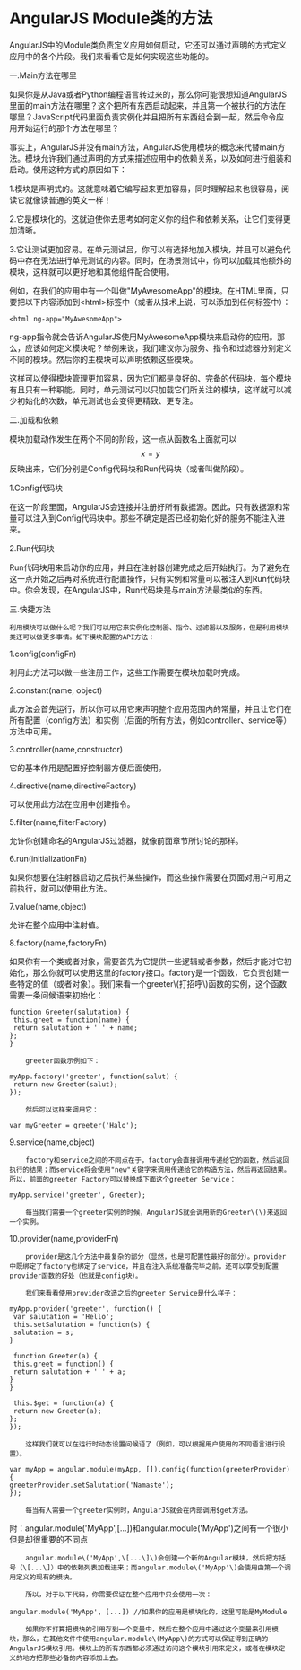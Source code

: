 # AngularJS Module类的方法

AngularJS中的Module类负责定义应用如何启动，它还可以通过声明的方式定义应用中的各个片段。我们来看看它是如何实现这些功能的。

一.Main方法在哪里

如果你是从Java或者Python编程语言转过来的，那么你可能很想知道AngularJS里面的main方法在哪里？这个把所有东西启动起来，并且第一个被执行的方法在哪里？JavaScript代码里面负责实例化并且把所有东西组合到一起，然后命令应用开始运行的那个方法在哪里？

事实上，AngularJS并没有main方法，AngularJS使用模块的概念来代替main方法。模块允许我们通过声明的方式来描述应用中的依赖关系，以及如何进行组装和启动。使用这种方式的原因如下：

1.模块是声明式的。这就意味着它编写起来更加容易，同时理解起来也很容易，阅读它就像读普通的英文一样！

2.它是模块化的。这就迫使你去思考如何定义你的组件和依赖关系，让它们变得更加清晰。

3.它让测试更加容易。在单元测试吕，你可以有选择地加入模块，并且可以避免代码中存在无法进行单元测试的内容。同时，在场景测试中，你可以加载其他额外的模块，这样就可以更好地和其他组件配合使用。

例如，在我们的应用中有一个叫做"MyAwesomeApp"的模块。在HTML里面，只要把以下内容添加到&lt;html&gt;标签中（或者从技术上说，可以添加到任何标签中）：

```
<html ng-app="MyAwesomeApp">
```

ng-app指令就会告诉AngularJS使用MyAwesomeApp模块来启动你的应用。那么，应该如何定义模块呢？举例来说，我们建议你为服务、指令和过滤器分别定义不同的模块。然后你的主模块可以声明依赖这些模块。

这样可以使得模块管理更加容易，因为它们都是良好的、完备的代码块，每个模块有且只有一种职能。同时，单元测试可以只加载它们所关注的模块，这样就可以减少初始化的次数，单元测试也会变得更精致、更专注。

二.加载和依赖

模块加载动作发生在两个不同的阶段，这一点从函数名上面就可以$$x = y$$反映出来，它们分别是Config代码块和Run代码块（或者叫做阶段）。

1.Config代码块

在这一阶段里面，AngularJS会连接并注册好所有数据源。因此，只有数据源和常量可以注入到Config代码块中。那些不确定是否已经初始化好的服务不能注入进来。

2.Run代码块

Run代码块用来启动你的应用，并且在注射器创建完成之后开始执行。为了避免在这一点开始之后再对系统进行配置操作，只有实例和常量可以被注入到Run代码块中。你会发现，在AngularJS中，Run代码块是与main方法最类似的东西。

三.快捷方法

```
利用模块可以做什么呢？我们可以用它来实例化控制器、指令、过滤器以及服务，但是利用模块类还可以做更多事情。如下模块配置的API方法：
```

1.config\(configFn\)

利用此方法可以做一些注册工作，这些工作需要在模块加载时完成。

2.constant\(name, object\)

此方法会首先运行，所以你可以用它来声明整个应用范围内的常量，并且让它们在所有配置（config方法）和实例（后面的所有方法，例如controller、service等）方法中可用。

3.controller\(name,constructor\)

它的基本作用是配置好控制器方便后面使用。

4.directive\(name,directiveFactory\)

可以使用此方法在应用中创建指令。

5.filter\(name,filterFactory\)

允许你创建命名的AngularJS过滤器，就像前面章节所讨论的那样。

6.run\(initializationFn\)

如果你想要在注射器启动之后执行某些操作，而这些操作需要在页面对用户可用之前执行，就可以使用此方法。

7.value\(name,object\)

允许在整个应用中注射值。

8.factory\(name,factoryFn\)

如果你有一个类或者对象，需要首先为它提供一些逻辑或者参数，然后才能对它初始化，那么你就可以使用这里的factory接口。factory是一个函数，它负责创建一些特定的值（或者对象）。我们来看一个greeter\\\(打招呼\\\)函数的实例，这个函数需要一条问候语来初始化：

```
function Greeter(salutation) {
 this.greet = function(name) {
 return salutation + ' ' + name;
};
}
```

```
    greeter函数示例如下：
```

```
myApp.factory('greeter', function(salut) {
 return new Greeter(salut);
});
```

```
    然后可以这样来调用它：
```

```
var myGreeter = greeter('Halo');
```

9.service\(name,object\)

```
    factory和service之间的不同点在于，factory会直接调用传递给它的函数，然后返回执行的结果；而service将会使用"new"关键字来调用传递给它的构造方法，然后再返回结果。所以，前面的greeter Factory可以替换成下面这个greeter Service：
```

```
myApp.service('greeter', Greeter);
```

```
    每当我们需要一个greeter实例的时候，AngularJS就会调用新的Greeter\(\)来返回一个实例。
```

10.provider\(name,providerFn\)

```
    provider是这几个方法中最复杂的部分（显然，也是可配置性最好的部分）。provider中既绑定了factory也绑定了service，并且在注入系统准备完毕之前，还可以享受到配置provider函数的好处（也就是config块）。

    我们来看看使用provider改造之后的greeter Service是什么样子：
```

```
myApp.provider('greeter', function() {
 var salutation = 'Hello';
 this.setSalutation = function(s) {
 salutation = s;
}

 function Greeter(a) {
 this.greet = function() {
 return salutation + ' ' + a;
}
}

 this.$get = function(a) {
 return new Greeter(a);
};
});
```

```
    这样我们就可以在运行时动态设置问候语了（例如，可以根据用户使用的不同语言进行设置）。
```

```
var myApp = angular.module(myApp, []).config(function(greeterProvider) {
greeterProvider.setSalutation('Namaste');
});
```

```
    每当有人需要一个greeter实例时，AngularJS就会在内部调用$get方法。
```

附：angular.module\('MyApp',\[...\]\)和angular.module\('MyApp'\)之间有一个很小但是却很重要的不同点

```
    angular.module\('MyApp',\[...\]\)会创建一个新的Angular模块，然后把方括号（\[...\]）中的依赖列表加载进来；而angular.module\('MyApp'\)会使用由第一个调用定义的现有的模块。

    所以，对于以下代码，你需要保证在整个应用中只会使用一次：
```

```
angular.module('MyApp', [...]) //如果你的应用是模块化的，这里可能是MyModule
```

```
    如果你不打算把模块的引用存到一个变量中，然后在整个应用中通过这个变量来引用模块，那么，在其他文件中使用angular.module\(MyApp\)的方式可以保证得到正确的AngularJS模块引用。模块上的所有东西都必须通过访问这个模块引用来定义，或者在模块定义的地方把那些必备的内容添加上去。
```



